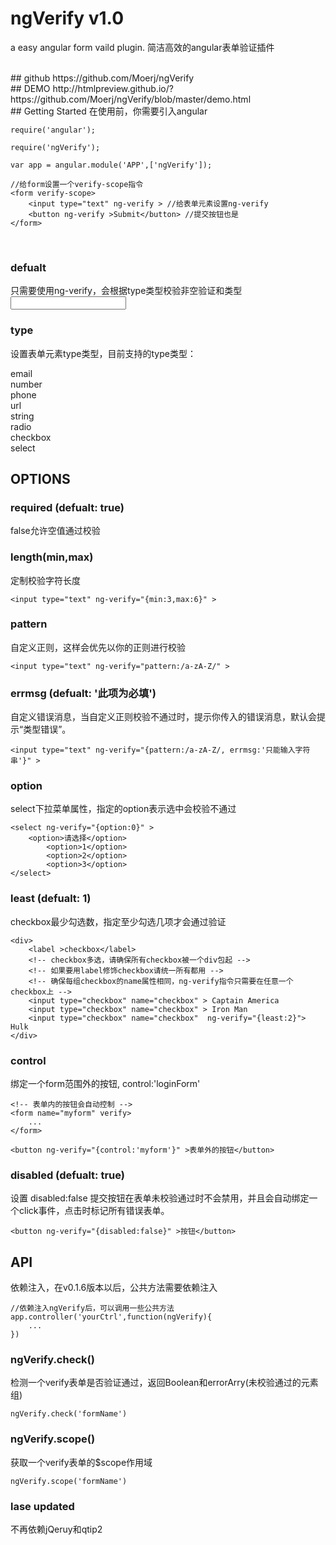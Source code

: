 # ngVerify v1.0
a easy angular form vaild plugin.
简洁高效的angular表单验证插件

<br>
## github
https://github.com/Moerj/ngVerify

<br>
## DEMO
http://htmlpreview.github.io/?https://github.com/Moerj/ngVerify/blob/master/demo.html

<br>
## Getting Started
在使用前，你需要引入angular

	require('angular');

	require('ngVerify');

	var app = angular.module('APP',['ngVerify']);

	//给form设置一个verify-scope指令
	<form verify-scope>
		<input type="text" ng-verify > //给表单元素设置ng-verify
		<button ng-verify >Submit</button> //提交按钮也是
  	</form>


<br>

### defualt
只需要使用ng-verify，会根据type类型校验非空验证和类型
	<input type="text" ng-verify >

### type
设置表单元素type类型，目前支持的type类型：

email  
number  
phone  
url  
string  
radio  
checkbox  
select  

## OPTIONS  
### required (defualt: true)
false允许空值通过校验

### length(min,max)
定制校验字符长度

	<input type="text" ng-verify="{min:3,max:6}" >

### pattern
自定义正则，这样会优先以你的正则进行校验

	<input type="text" ng-verify="pattern:/a-zA-Z/" >

### errmsg (defualt: '此项为必填')
自定义错误消息，当自定义正则校验不通过时，提示你传入的错误消息，默认会提示“类型错误”。

	<input type="text" ng-verify="{pattern:/a-zA-Z/, errmsg:'只能输入字符串'}" >


### option
select下拉菜单属性，指定的option表示选中会校验不通过

	<select ng-verify="{option:0}" >
		<option>请选择</option>
    		<option>1</option>
    		<option>2</option>
    		<option>3</option>
	</select>

### least (defualt: 1)
checkbox最少勾选数，指定至少勾选几项才会通过验证

	<div>
		<label >checkbox</label>
		<!-- checkbox多选，请确保所有checkbox被一个div包起 -->
		<!-- 如果要用label修饰checkbox请统一所有都用 -->
		<!-- 确保每组checkbox的name属性相同，ng-verify指令只需要在任意一个checkbox上 -->
		<input type="checkbox" name="checkbox" > Captain America
		<input type="checkbox" name="checkbox" > Iron Man
		<input type="checkbox" name="checkbox"  ng-verify="{least:2}"> Hulk
	</div>

### control
绑定一个form范围外的按钮, control:'loginForm'

	<!-- 表单内的按钮会自动控制 -->
	<form name="myform" verify>
		...
	</form>

	<button ng-verify="{control:'myform'}" >表单外的按钮</button>


### disabled (defualt: true)
设置 disabled:false 提交按钮在表单未校验通过时不会禁用，并且会自动绑定一个click事件，点击时标记所有错误表单。

	<button ng-verify="{disabled:false}" >按钮</button>


## API  
依赖注入，在v0.1.6版本以后，公共方法需要依赖注入

	//依赖注入ngVerify后，可以调用一些公共方法
	app.controller('yourCtrl',function(ngVerify){
		...
	})

### ngVerify.check()
检测一个verify表单是否验证通过，返回Boolean和errorArry(未校验通过的元素组)

	ngVerify.check('formName')

### ngVerify.scope()
获取一个verify表单的$scope作用域

	ngVerify.scope('formName')

### lase updated
不再依赖jQeruy和qtip2
